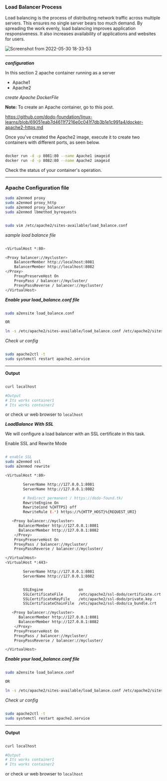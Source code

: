 
### Load Balancer Process


 Load balancing is the process of distributing network traffic across multiple servers. This ensures no single server bears too much demand. By spreading the work evenly, load balancing improves application responsiveness. It also increases availability of applications and websites for users.


![Screenshot from 2022-05-30 18-33-53](https://user-images.githubusercontent.com/102893121/170998449-9d31773c-6f59-414d-9db8-5a3c98340c67.png)

---

**_configuration_**

In this section 2 apache container running as a server
  * Apache1
  * Apache2

_create Apache DockerFile_   

**Note:** To create an Apache container, go to this post.


https://github.com/dodo-foundation/linux-learns/blob/69051eab7d4611f7216e0c041f7db3b1e1c991a4/docker-apache2-https.md


Once you've created the Apache2 image, execute it to create two containers with different ports, as seen below.

```bash

docker run -d -p 8081:80 --name Apache1 imageid
docker run -d -p 8082:80 --name Apache2 imageid

```

Check the status of your container's operation.

---

### Apache Configuration file

```bash
sudo a2enmod proxy
sudo a2enmod proxy_http
sudo a2enmod proxy_balancer
sudo a2enmod lbmethod_byrequests
```

```bash

sudo vim /etc/apache2/sites-available/load_balance.conf

```
_sample load balance file_

```bash

<VirtualHost *:80>

<Proxy balancer://mycluster>
    BalancerMember http://localhost:8081
    BalancerMember http://localhost:8082
</Proxy>
    ProxyPreserveHost On
    ProxyPass / balancer://mycluster/
    ProxyPassReverse / balancer://mycluster/
</VirtualHost>

```
_**Enable your load_balance.conf file**_

```bash

sudo a2ensite load_balance.conf

OR

ln -s /etc/apache2/sites-available/load_balance.conf /etc/apache2/sites-enabled/

```

_Check ur config_

```bash

sudo apache2ctl -t
sudo systemctl restart apache2.service

```
---

**Output**

```bash

curl localhost

#Output
# Its works container1
# Its works container2

```
or check ur web browser to `localhost`

_**LoadBalance With SSL**_

We will configure a load balancer with an SSL certificate in this task.

Enable SSL and Rewrite Mode 

```bash

# enable SSL
sudo a2enmod ssl
sudo a2enmod rewrite

```

```bash
<VirtualHost *:80>

        ServerName http://127.0.0.1:8081
        ServerName http://127.0.0.1:8082

        # Redirect permanent / https://dodo-found.tk/
        RewriteEngine On
        RewriteCond %{HTTPS} off
        RewriteRule (.*) https://%{HTTP_HOST}%{REQUEST_URI}

   <Proxy balancer://mycluster>
      BalancerMember http://127.0.0.1:8081
      BalancerMember http://127.0.0.1:8082
    </Proxy>
    ProxyPreserveHost On
    ProxyPass / balancer://mycluster/
    ProxyPassReverse / balancer://mycluster/

</VirtualHost>
<VirtualHost *:443>

        ServerName http://127.0.0.1:8081
        ServerName http://127.0.0.1:8082


        SSLEngine                on
        SSLCertificateFile       /etc/apache2/ssl-dodo/certificate.crt
        SSLCertificateKeyFile    /etc/apache2/ssl-dodo/private.key
        SSLCertificateChainFile  /etc/apache2/ssl-dodo/ca_bundle.crt

   <Proxy balancer://mycluster>
      BalancerMember http://127.0.0.1:8081
      BalancerMember http://127.0.0.1:8082
    </Proxy>
    ProxyPreserveHost On
    ProxyPass / balancer://mycluster/
    ProxyPassReverse / balancer://mycluster/

</VirtualHost>
```

_**Enable your load_balance.conf file**_

```bash

sudo a2ensite load_balance.conf

OR

ln -s /etc/apache2/sites-available/load_balance.conf /etc/apache2/sites-enabled/

```

_Check ur config_

```bash

sudo apache2ctl -t
sudo systemctl restart apache2.service

```
---

**Output**

```bash

curl localhost

#Output
# Its works container1
# Its works container2

```
or check ur web browser to `localhost`

                                                                                          
